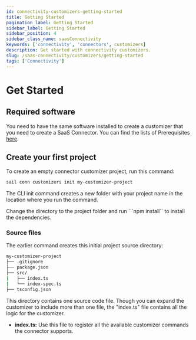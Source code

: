```yaml
---
id: connectivity-customizers-getting-started
title: Getting Started
pagination_label: Getting Started
sidebar_label: Getting Started
sidebar_position: 4
sidebar_class_name: saasConnectivity
keywords: ['connectivity', 'connectors', customizers]
description: Get started with connectivity customizers.
slug: /saas-connectivity/customizers/getting-started
tags: ['Connectivity']
---
```


# Get Started

## Required software

You need to have the same software installed to create a customizer that you need to create a SaaS Connector. You can find the lists of Prerequisites [here](../prerequisites).

## Create your first project

To create an empty connector customizer project, run this command:

```bash
sail conn customizers init my-customizer-project
```

The CLI init command creates a new folder with your project name in the location where you run the command.

Change the directory to the project folder and run ```npm install`` to install the dependencies.

### Source files

The earlier command creates this initial project source directory:

```bash
my-customizer-project
├── .gitignore
├── package.json
├── src/
|   ├── index.ts
|   └── index-spec.ts
├── tsconfig.json
```

This directory contains one source code file. Though you can expand the customizer to include more than one file, the "index.ts" file contains all the logic for the customizer.

- **index.ts:** Use this file to register all the available customizer commands the connector supports.